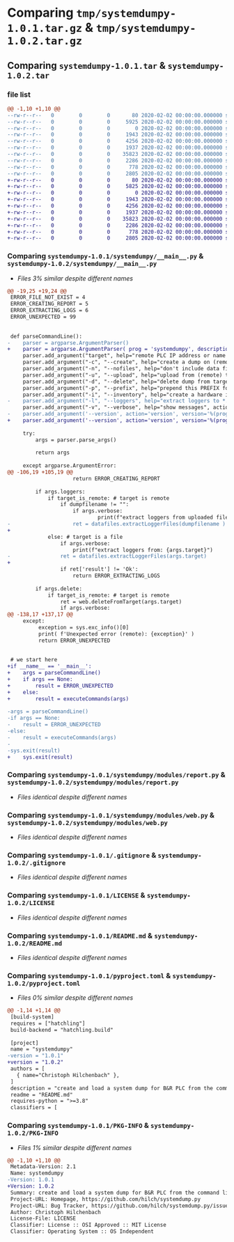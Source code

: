 # Comparing `tmp/systemdumpy-1.0.1.tar.gz` & `tmp/systemdumpy-1.0.2.tar.gz`

## Comparing `systemdumpy-1.0.1.tar` & `systemdumpy-1.0.2.tar`

### file list

```diff
@@ -1,10 +1,10 @@
--rw-r--r--   0        0        0       80 2020-02-02 00:00:00.000000 systemdumpy-1.0.1/requirements.txt
--rw-r--r--   0        0        0     5925 2020-02-02 00:00:00.000000 systemdumpy-1.0.1/systemdumpy/__main__.py
--rw-r--r--   0        0        0        0 2020-02-02 00:00:00.000000 systemdumpy-1.0.1/systemdumpy/modules/__init__.py
--rw-r--r--   0        0        0     1943 2020-02-02 00:00:00.000000 systemdumpy-1.0.1/systemdumpy/modules/report.py
--rw-r--r--   0        0        0     4256 2020-02-02 00:00:00.000000 systemdumpy-1.0.1/systemdumpy/modules/web.py
--rw-r--r--   0        0        0     1937 2020-02-02 00:00:00.000000 systemdumpy-1.0.1/.gitignore
--rw-r--r--   0        0        0    35823 2020-02-02 00:00:00.000000 systemdumpy-1.0.1/LICENSE
--rw-r--r--   0        0        0     2286 2020-02-02 00:00:00.000000 systemdumpy-1.0.1/README.md
--rw-r--r--   0        0        0      778 2020-02-02 00:00:00.000000 systemdumpy-1.0.1/pyproject.toml
--rw-r--r--   0        0        0     2805 2020-02-02 00:00:00.000000 systemdumpy-1.0.1/PKG-INFO
+-rw-r--r--   0        0        0       80 2020-02-02 00:00:00.000000 systemdumpy-1.0.2/requirements.txt
+-rw-r--r--   0        0        0     5825 2020-02-02 00:00:00.000000 systemdumpy-1.0.2/systemdumpy/__main__.py
+-rw-r--r--   0        0        0        0 2020-02-02 00:00:00.000000 systemdumpy-1.0.2/systemdumpy/modules/__init__.py
+-rw-r--r--   0        0        0     1943 2020-02-02 00:00:00.000000 systemdumpy-1.0.2/systemdumpy/modules/report.py
+-rw-r--r--   0        0        0     4256 2020-02-02 00:00:00.000000 systemdumpy-1.0.2/systemdumpy/modules/web.py
+-rw-r--r--   0        0        0     1937 2020-02-02 00:00:00.000000 systemdumpy-1.0.2/.gitignore
+-rw-r--r--   0        0        0    35823 2020-02-02 00:00:00.000000 systemdumpy-1.0.2/LICENSE
+-rw-r--r--   0        0        0     2286 2020-02-02 00:00:00.000000 systemdumpy-1.0.2/README.md
+-rw-r--r--   0        0        0      778 2020-02-02 00:00:00.000000 systemdumpy-1.0.2/pyproject.toml
+-rw-r--r--   0        0        0     2805 2020-02-02 00:00:00.000000 systemdumpy-1.0.2/PKG-INFO
```

### Comparing `systemdumpy-1.0.1/systemdumpy/__main__.py` & `systemdumpy-1.0.2/systemdumpy/__main__.py`

 * *Files 3% similar despite different names*

```diff
@@ -19,25 +19,24 @@
 ERROR_FILE_NOT_EXIST = 4
 ERROR_CREATING_REPORT = 5
 ERROR_EXTRACTING_LOGS = 6
 ERROR_UNEXPECTED = 99
 
 
 def parseCommandLine():
-    parser = argparse.ArgumentParser()
+    parser = argparse.ArgumentParser( prog = 'systemdumpy', description= 'create and load a system dump for B&R PLC')
     parser.add_argument("target", help="remote PLC IP address or name or systemdump file (*.targ.gz)" )    
     parser.add_argument("-c", "--create", help="create a dump on (remote) target", action="store_true")
     parser.add_argument("-n", "--nofiles", help="don't include data files (logger, NCT etc.)", action="store_true")
     parser.add_argument("-u", "--upload", help="upload from (remote) target and store to file", action="store_true")
     parser.add_argument("-d", "--delete", help="delete dump from target", action="store_true")
     parser.add_argument("-p", "--prefix", help="prepend this PREFIX for system dump filename after upload", default = "" )
     parser.add_argument("-i", "--inventory", help="create a hardware inventory list (*.xlsx)", action="store_true")
-    parser.add_argument("-l", "--loggers", help="extract loggers to *.csv", action="store_true")
     parser.add_argument("-v", "--verbose", help="show messages", action="store_true")
-    parser.add_argument('--version', action='version', version='%(prog)s 1.0   (https://github.com/hilch/systemdump.py)')
+    parser.add_argument('--version', action='version', version='%(prog)s 1.0.2   (https://github.com/hilch/systemdump.py)')
 
     try:
         args = parser.parse_args()
 
         return args
 
     except argparse.ArgumentError:
@@ -106,19 +105,19 @@
                     return ERROR_CREATING_REPORT
 
         if args.loggers:
             if target_is_remote: # target is remote
                 if dumpfilename != "":
                     if args.verbose:
                             print(f"extract loggers from uploaded file: {dumpfilename}")                      
-                    ret = datafiles.extractLoggerFiles(dumpfilename )        
+       
             else: # target is a file
                 if args.verbose:
                     print(f"extract loggers from: {args.target}")               
-                ret = datafiles.extractLoggerFiles(args.target)
+
                 if ret['result'] != 'Ok':
                     return ERROR_EXTRACTING_LOGS                    
 
         if args.delete:
             if target_is_remote: # target is remote
                 ret = web.deleteFromTarget(args.target)
                 if args.verbose:
@@ -138,17 +137,17 @@
     except:
          exception = sys.exc_info()[0]
          print( f'Unexpected error (remote): {exception}' )
          return ERROR_UNEXPECTED
 
 
 # we start here
+if __name__ == '__main__':
+    args = parseCommandLine()
+    if args == None:
+        result = ERROR_UNEXPECTED
+    else:
+        result = executeCommands(args)
 
-args = parseCommandLine()
-if args == None:
-    result = ERROR_UNEXPECTED
-else:
-    result = executeCommands(args)
-
-sys.exit(result)
+    sys.exit(result)
```

### Comparing `systemdumpy-1.0.1/systemdumpy/modules/report.py` & `systemdumpy-1.0.2/systemdumpy/modules/report.py`

 * *Files identical despite different names*

### Comparing `systemdumpy-1.0.1/systemdumpy/modules/web.py` & `systemdumpy-1.0.2/systemdumpy/modules/web.py`

 * *Files identical despite different names*

### Comparing `systemdumpy-1.0.1/.gitignore` & `systemdumpy-1.0.2/.gitignore`

 * *Files identical despite different names*

### Comparing `systemdumpy-1.0.1/LICENSE` & `systemdumpy-1.0.2/LICENSE`

 * *Files identical despite different names*

### Comparing `systemdumpy-1.0.1/README.md` & `systemdumpy-1.0.2/README.md`

 * *Files identical despite different names*

### Comparing `systemdumpy-1.0.1/pyproject.toml` & `systemdumpy-1.0.2/pyproject.toml`

 * *Files 0% similar despite different names*

```diff
@@ -1,14 +1,14 @@
 [build-system]
 requires = ["hatchling"]
 build-backend = "hatchling.build"
 
 [project]
 name = "systemdumpy"
-version = "1.0.1"
+version = "1.0.2"
 authors = [
   { name="Christoph Hilchenbach" },
 ]
 description = "create and load a system dump for B&R PLC from the command line"
 readme = "README.md"
 requires-python = ">=3.8"
 classifiers = [
```

### Comparing `systemdumpy-1.0.1/PKG-INFO` & `systemdumpy-1.0.2/PKG-INFO`

 * *Files 1% similar despite different names*

```diff
@@ -1,10 +1,10 @@
 Metadata-Version: 2.1
 Name: systemdumpy
-Version: 1.0.1
+Version: 1.0.2
 Summary: create and load a system dump for B&R PLC from the command line
 Project-URL: Homepage, https://github.com/hilch/systemdump.py
 Project-URL: Bug Tracker, https://github.com/hilch/systemdump.py/issues
 Author: Christoph Hilchenbach
 License-File: LICENSE
 Classifier: License :: OSI Approved :: MIT License
 Classifier: Operating System :: OS Independent
```

